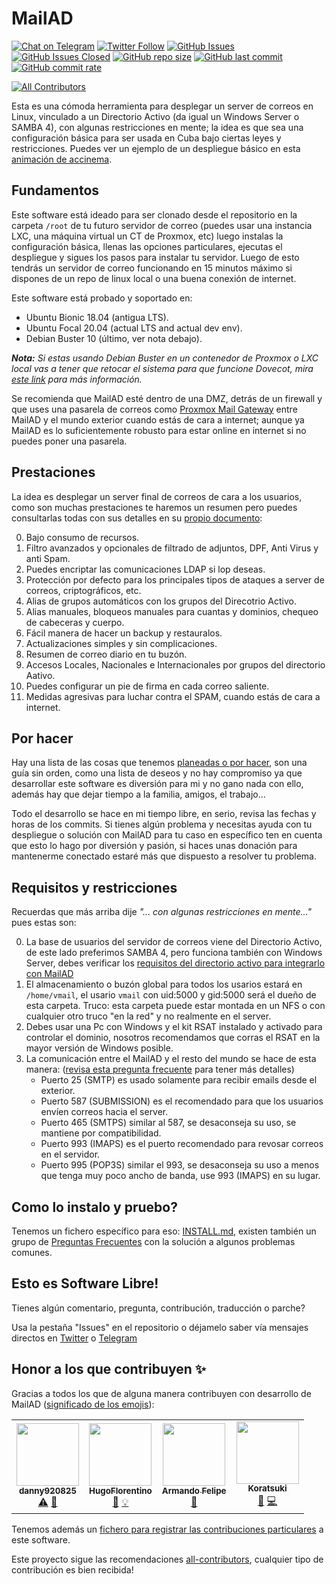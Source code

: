 # MailAD

[![Chat on Telegram](https://img.shields.io/badge/Chat%20on-Telegram-brightgreen?style=flat-square)](https://t.me/MailAD_dev) [![Twitter Follow](https://img.shields.io/twitter/follow/co7wt?label=Follow&style=flat-square)](https://twitter.com/co7wt) [![GitHub Issues](https://img.shields.io/github/issues/stdevPavelmc/mailad?style=flat-square)](https://github.com/stdevPavelmc/mailad/issues) [![GitHub Issues Closed](https://img.shields.io/github/issues-closed/stdevPavelmc/mailad?style=flat-square)](https://github.com/stdevPavelmc/mailad/issues?q=is%3Aissue+is%3Aclosed) [![GitHub repo size](https://img.shields.io/github/repo-size/stdevPavelmc/mailad?style=flat-square)](https://github.com/stdevPavelmc/mailad/archive/master.zip) [![GitHub last commit](https://img.shields.io/github/last-commit/stdevPavelmc/mailad?style=flat-square)](https://github.com/stdevPavelmc/mailad/commits/master) [![GitHub commit rate](https://img.shields.io/github/commit-activity/m/stdevPavelmc/mailad?style=flat-square)](https://github.com/stdevPavelmc/mailad/commits/master)

<!-- ALL-CONTRIBUTORS-BADGE:START - Do not remove or modify this section -->
[![All Contributors](https://img.shields.io/badge/all_contributors-4-orange.svg?style=flat-square)](#contributors-)
<!-- ALL-CONTRIBUTORS-BADGE:END -->

Esta es una cómoda herramienta para desplegar un server de correos en Linux, vinculado a un Directorio Activo (da igual un Windows Server o SAMBA 4), con algunas restricciones en mente; la idea es que sea una configuración básica para ser usada en Cuba bajo ciertas leyes y restricciones. Puedes ver un ejemplo de un despliegue básico en esta [animación de accinema](https://asciinema.org/a/fD1LuVLfeb8RPCHOIgbR1J9d8).

## Fundamentos

Este software está ideado para ser clonado desde el repositorio en la carpeta `/root` de tu futuro servidor de correo (puedes usar una instancia LXC, una máquina virtual un CT de Proxmox, etc) luego instalas la configuración básica, llenas las opciones particulares, ejecutas el despliegue y sigues los pasos para instalar tu servidor. Luego de esto tendrás un servidor de correo funcionando en 15 minutos máximo si dispones de un repo de linux local o una buena conexión de internet.

Este software está probado y soportado en:

- Ubuntu Bionic 18.04 (antigua LTS).
- Ubuntu Focal 20.04 (actual LTS and actual dev env).
- Debian Buster 10 (último, ver nota debajo).

_**Nota:** Si estas usando Debian Buster en un contenedor de Proxmox o LXC local vas a tener que retocar el sistema para que funcione Dovecot, mira [este link](https://serverfault.com/questions/976250/dovecot-lxc-apparmor-denied-buster) para más información._

Se recomienda que MailAD esté dentro de una DMZ, detrás de un firewall y que uses una pasarela de correos como [Proxmox Mail Gateway](https://www.proxmox.com/en/proxmox-mail-gateway) entre MailAD y el mundo exterior cuando estás de cara a internet; aunque ya MailAD es lo suficientemente robusto para estar online en internet si no puedes poner una pasarela.

## Prestaciones

La idea es desplegar un server final de correos de cara a los usuarios, como son muchas prestaciones te haremos un resumen pero puedes consultarlas todas con sus detalles en su [propio documento](../Features.md):

0. Bajo consumo de recursos.
0. Filtro avanzados y opcionales de filtrado de adjuntos, DPF, Anti Virus y anti Spam.
0. Puedes encriptar las comunicaciones LDAP si lop deseas.
0. Protección por defecto para los principales tipos de ataques a server de correos, criptográficos, etc.
0. Alias de grupos automáticos con los grupos del Direcotrio Activo. 
0. Alias manuales, bloqueos manuales para cuantas y dominios, chequeo de cabeceras y cuerpo.
0. Fácil manera de hacer un backup y restauralos.
0. Actualizaciones simples y sin complicaciones.
0. Resumen de correo diario en tu buzón.
0. Accesos Locales, Nacionales e Internacionales por grupos del directorio Aativo.
0. Puedes configurar un pie de firma en cada correo saliente.
0. Medidas agresivas para luchar contra el SPAM, cuando estás de cara a internet.

## Por hacer

Hay una lista de las cosas que tenemos [planeadas o por hacer](../TODO.md), son una guía sin orden, como una lista de deseos y no hay compromiso ya que desarrollar este software es diversión para mi y no gano nada con ello, además hay que dejar tiempo a la familia, amigos, el trabajo...

Todo el desarrollo se hace en mi tiempo libre, en serio, revisa las fechas y horas de los commits. Si tienes algún problema y necesitas ayuda con tu despliegue o solución con MailAD para tu caso en específico ten en cuenta que esto lo hago por diversión y pasión, si haces unas donación para mantenerme conectado estaré más que dispuesto a resolver tu problema.

## Requisitos y restricciones

Recuerdas que más arriba dije _"... con algunas restricciones en mente..."_ pues estas son:

0. La base de usuarios del servidor de correos viene del Directorio Activo, de este lado preferimos SAMBA 4, pero funciona también con Windows Server, debes verificar los [requisitos del directorio activo para integrarlo con MailAD](../AD_Requirements.md)
0. El almacenamiento o buzón global para todos los usarios estará en `/home/vmail`, el usario `vmail` con uid:5000 y gid:5000 será el dueño de esta carpeta. Truco: esta carpeta puede estar montada en un NFS o con cualquier otro truco "en la red" y no realmente en el server.
0. Debes usar una Pc con Windows y el kit RSAT instalado y activado para controlar el dominio, nosotros recomendamos que corras el RSAT en la mayor versión de Windows posible.
0. La comunicación entre el MailAD y el resto del mundo se hace de esta manera: ([revisa esta pregunta frecuente](../FAQ.md#what-ports-i-need-to-get-open-to-make-sure-the-servers-works-ok) para tener más detalles)
    - Puerto 25 (SMTP) es usado solamente para recibir emails desde el exterior.
    - Puerto 587 (SUBMISSION) es el recomendado para que los usuarios envíen correos hacia el server.
    - Puerto 465 (SMTPS) similar al 587, se desaconseja su uso, se mantiene por compatibilidad.
    - Puerto 993 (IMAPS) es el puerto recomendado para revosar correos en el servidor.
    - Puerto 995 (POP3S) similar el 993, se desaconseja su uso a menos que tenga muy poco ancho de banda, use 993 (IMAPS) en su lugar. 

## Como lo instalo y pruebo?

Tenemos un fichero específico para eso: [INSTALL.md](../INSTALL.md), existen también un grupo de [Preguntas Frecuentes](../FAQ.md) con la solución a algunos problemas comunes.

## Esto es Software Libre!

Tienes algún comentario, pregunta, contribución, traducción o parche?

Usa la pestaña "Issues" en el repositorio o déjamelo saber vía mensajes directos en [Twitter](https://twitter.com/co7wt) o [Telegram](https://t.me/pavelmc)

## Honor a los que contribuyen ✨

Gracias a todos los que de alguna manera contribuyen con desarrollo de MailAD ([significado de los emojis](https://allcontributors.org/docs/en/emoji-key)):

<!-- ALL-CONTRIBUTORS-LIST:START - Do not remove or modify this section -->
<!-- prettier-ignore-start -->
<!-- markdownlint-disable -->
<table>
  <tr>
    <td align="center"><a href="https://github.com/danny920825"><img src="https://avatars2.githubusercontent.com/u/33090194?v=4" width="100px;" alt=""/><br /><sub><b>danny920825</b></sub></a><br /><a href="https://github.com/stdevPavelmc/mailad/commits?author=danny920825" title="Tests">⚠️</a> <a href="#ideas-danny920825" title="Ideas, Planning, & Feedback">🤔</a></td>
    <td align="center"><a href="https://github.com/HugoFlorentino"><img src="https://avatars0.githubusercontent.com/u/11479345?v=4" width="100px;" alt=""/><br /><sub><b>HugoFlorentino</b></sub></a><br /><a href="#ideas-HugoFlorentino" title="Ideas, Planning, & Feedback">🤔</a> <a href="#example-HugoFlorentino" title="Examples">💡</a></td>
    <td align="center"><a href="https://www.sysadminsdecuba.com"><img src="https://avatars1.githubusercontent.com/u/12705691?v=4" width="100px;" alt=""/><br /><sub><b>Armando Felipe</b></sub></a><br /><a href="#ideas-armandofcom" title="Ideas, Planning, & Feedback">🤔</a></td>
    <td align="center"><a href="https://github.com/Koratsuki"><img src="https://avatars0.githubusercontent.com/u/20727446?v=4" width="100px;" alt=""/><br /><sub><b>Koratsuki</b></sub></a><br /><a href="#ideas-Koratsuki" title="Ideas, Planning, & Feedback">🤔</a> <a href="https://github.com/stdevPavelmc/mailad/commits?author=Koratsuki" title="Code">💻</a></td>
  </tr>
</table>

<!-- markdownlint-enable -->
<!-- prettier-ignore-end -->
<!-- ALL-CONTRIBUTORS-LIST:END -->

Tenemos además un [fichero para registrar las contribuciones particulares](../Contributors.md) a este software.

Este proyecto sigue las recomendaciones [all-contributors](https://github.com/all-contributors/all-contributors), cualquier tipo de contribución es bien recibida!
